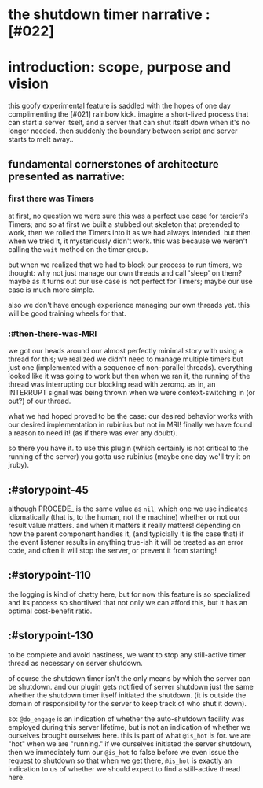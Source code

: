 # the shutdown timer narrative :[#022]

# introduction: scope, purpose and vision

this goofy experimental feature is saddled with the hopes of one day
complimenting the [#021] rainbow kick. imagine a short-lived process that
can start a server itself, and a server that can shut itself down when it's
no longer needed. then suddenly the boundary between script and server starts
to melt away..


## fundamental cornerstones of architecture presented as narrative:

### first there was Timers

at first, no question we were sure this was a perfect use case for tarcieri's
Timers; and so at first we built a stubbed out skeleton that pretended to work,
then we rolled the Timers into it as we had always intended. but then when we
tried it, it mysteriously didn't work. this was because we weren't calling the
`wait` method on the timer group.

but when we realized that we had to block our process to run timers, we
thought: why not just manage our own threads and call 'sleep' on them? maybe
as it turns out our use case is not perfect for Timers; maybe our use case
is much more simple.

also we don't have enough experience managing our own threads yet. this will
be good training wheels for that.


### :#then-there-was-MRI

we got our heads around our almost perfectly minimal story with using a thread
for this; we realized we didn't need to manage multiple timers but just one
(implemented with a sequence of non-parallel threads). everything looked like
it was going to work but then when we ran it, the running of the thread was
interrupting our blocking read with zeromq. as in, an INTERRUPT signal was
being thrown when we were context-switching in (or out?) of our thread.

what we had hoped proved to be the case: our desired behavior works with our
desired implementation in rubinius but not in MRI! finally we have found a
reason to need it! (as if there was ever any doubt).

so there you have it. to use this plugin (which certainly is not critical to
the running of the server) you gotta use rubinius (maybe one day we'll try
it on jruby).



## :#storypoint-45

although PROCEDE_ is the same value as `nil`, which one we use indicates
idiomatically (that is, to the human, not the machine) whether or not our
result value matters. and when it matters it really matters! depending on
how the parent component handles it, (and typicially it is the case that)
if the event listener results in anything true-ish it will be treated as an
error code, and often it will stop the server, or prevent it from starting!



## :#storypoint-110

the logging is kind of chatty here, but for now this feature is so specialized
and its process so shortlived that not only we can afford this, but it has
an optimal cost-benefit ratio.


## :#storypoint-130

to be complete and avoid nastiness, we want to stop any still-active timer
thread as necessary on server shutdown.

of course the shutdown timer isn't the only means by which the server can be
shutdown. and our plugin gets notified of server shutdown just the same
whether the shutdown timer itself initiated the shutdown. (it is outside the
domain of responsibility for the server to keep track of who shut it down).

so: `@do_engage` is an indication of whether the auto-shutdown facility was
employed during this server lifetime, but is not an indication of whether
we ourselves brought ourselves here. this is part of what `@is_hot` is for.
we are "hot" when we are "running." if we ourselves initiated the server
shutdown, then we immediately turn our `@is_hot` to false before we even
issue the request to shutdown so that when we get there, `@is_hot` is exactly
an indication to us of whether we should expect to find a still-active thread
here.
